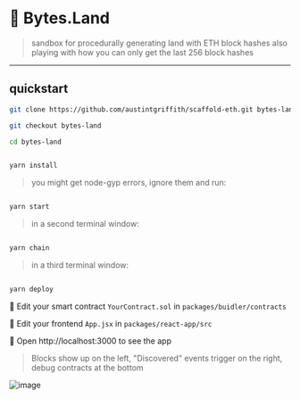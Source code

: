 # 💎 Bytes.Land

> sandbox for procedurally generating land with ETH block hashes
> also playing with how you can only get the last 256 block hashes
---

## quickstart

```bash
git clone https://github.com/austintgriffith/scaffold-eth.git bytes-land

git checkout bytes-land

cd bytes-land
```

```bash

yarn install

```

> you might get node-gyp errors, ignore them and run:

```bash

yarn start

```

> in a second terminal window:

```bash

yarn chain

```

> in a third terminal window:

```bash

yarn deploy

```

🔏 Edit your smart contract `YourContract.sol` in `packages/buidler/contracts`

📝 Edit your frontend `App.jsx` in `packages/react-app/src`

📱 Open http://localhost:3000 to see the app

> Blocks show up on the left, "Discovered" events trigger on the right, debug contracts at the bottom 


![image](https://user-images.githubusercontent.com/2653167/98697041-b1e6e180-2331-11eb-9a70-1d487f107c6c.png)
